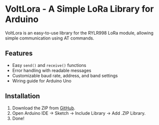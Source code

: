 # VoltLora - A Simple LoRa Library for Arduino

VoltLora is an easy-to-use library for the RYLR998 LoRa module, allowing simple communication using AT commands.

## Features
- Easy `send()` and `receive()` functions
- Error handling with readable messages
- Customizable baud rate, address, and band settings
- Wiring guide for Arduino Uno

## Installation
1. Download the ZIP from [GitHub](https://github.com/SrinjayShankar/VoltLora).
2. Open Arduino IDE → Sketch → Include Library → Add .ZIP Library.
3. Done!


